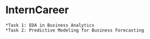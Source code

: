 # InternCareer
    *Task 1: EDA in Business Analytics
    *Task 2: Predictive Modeling for Business Forecasting

